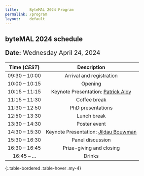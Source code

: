```yaml
---
title:     ByteMAL 2024 Program
permalink: /program
layout:    default
---
```


<h2><b>byteMAL 2024 schedule</b></h2> 
<p style = "font-size:20px"><b>Date:</b> Wednesday April 24, 2024</p>

| Time (*CEST*) | Description |
| :-----------: | :---------: |
| 09:30 – 10:00 | Arrival and registration                             |
| 10:00 – 10:15 | Opening                               |
| 10:15 – 11:15 | Keynote Presentation: <a href="/bytemal-2024/speakers">Patrick Aloy</a>  |
| 11:15 – 11:30 | Coffee break                          |
| 11:30 – 12:50 | PhD presentations    |
| 12:50 – 13:30 | Lunch break                           |
| 13:30 – 14:30 | Poster event            |
| 14:30 – 15:30 | Keynote Presentation: <a href="/bytemal-2024/speakers">Jildau Bouwman</a>   |
| 15:30 – 16:30 | Panel discussion  |
| 16:30 – 16:45 | Prize-giving and closing              |
| 16:45 – ... | Drinks             |
{:.table-bordered .table-hover .my-4}

